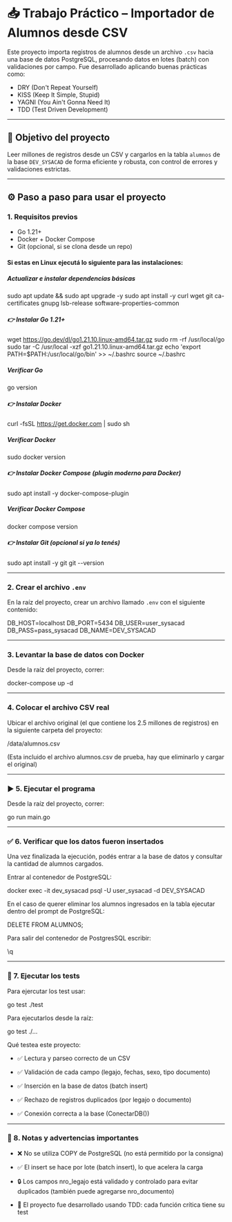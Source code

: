 # 📥 Trabajo Práctico – Importador de Alumnos desde CSV

Este proyecto importa registros de alumnos desde un archivo `.csv` hacia una base de datos PostgreSQL, procesando datos en lotes (batch) con validaciones por campo. Fue desarrollado aplicando buenas prácticas como:

- DRY (Don't Repeat Yourself)
- KISS (Keep It Simple, Stupid)
- YAGNI (You Ain't Gonna Need It)
- TDD (Test Driven Development)

---

## 🧠 Objetivo del proyecto

Leer millones de registros desde un CSV y cargarlos en la tabla `alumnos` de la base `DEV_SYSACAD` de forma eficiente y robusta, con control de errores y validaciones estrictas.

---

## ⚙️ Paso a paso para usar el proyecto

### 1. Requisitos previos

- Go 1.21+
- Docker + Docker Compose
- Git (opcional, si se clona desde un repo)

#### Si estas en Linux ejecutá lo siguiente para las instalaciones:

##### Actualizar e instalar dependencias básicas
sudo apt update && sudo apt upgrade -y
sudo apt install -y curl wget git ca-certificates gnupg lsb-release software-properties-common

##### 👉 Instalar Go 1.21+
wget https://go.dev/dl/go1.21.10.linux-amd64.tar.gz
sudo rm -rf /usr/local/go
sudo tar -C /usr/local -xzf go1.21.10.linux-amd64.tar.gz
echo 'export PATH=$PATH:/usr/local/go/bin' >> ~/.bashrc
source ~/.bashrc

##### Verificar Go
go version

##### 👉 Instalar Docker
curl -fsSL https://get.docker.com | sudo sh

##### Verificar Docker
sudo docker version

##### 👉 Instalar Docker Compose (plugin moderno para Docker)
sudo apt install -y docker-compose-plugin

##### Verificar Docker Compose
docker compose version

##### 👉 Instalar Git (opcional si ya lo tenés)
sudo apt install -y git
git --version


---

### 2. Crear el archivo `.env`

En la raíz del proyecto, crear un archivo llamado `.env` con el siguiente contenido:

DB_HOST=localhost
DB_PORT=5434
DB_USER=user_sysacad
DB_PASS=pass_sysacad
DB_NAME=DEV_SYSACAD

---

### 3. Levantar la base de datos con Docker

Desde la raíz del proyecto, correr:

docker-compose up -d

---

### 4. Colocar el archivo CSV real

Ubicar el archivo original (el que contiene los 2.5 millones de registros) en la siguiente carpeta del proyecto:

/data/alumnos.csv

(Esta incluido el archivo alumnos.csv de prueba, hay que eliminarlo y cargar el original)

---

### ▶️ 5. Ejecutar el programa

Desde la raíz del proyecto, correr:

go run main.go

---

### ✅ 6. Verificar que los datos fueron insertados

Una vez finalizada la ejecución, podés entrar a la base de datos y consultar la cantidad de alumnos cargados.

Entrar al contenedor de PostgreSQL:

docker exec -it dev_sysacad psql -U user_sysacad -d DEV_SYSACAD

En el caso de querer eliminar los alumnos ingresados en la tabla ejecutar dentro del prompt de PostgreSQL:

DELETE FROM ALUMNOS;

Para salir del contenedor de PostgresSQL escribir:

\q 


---

### 🧪 7. Ejecutar los tests

Para ejercutar los test usar:

go test ./test

Para ejecutarlos desde la raíz:

go test ./...

Qué testea este proyecto:

- ✅ Lectura y parseo correcto de un CSV

- ✅ Validación de cada campo (legajo, fechas, sexo, tipo documento)

- ✅ Inserción en la base de datos (batch insert)

- ✅ Rechazo de registros duplicados (por legajo o documento)

- ✅ Conexión correcta a la base (ConectarDB())

---

### 🚨 8. Notas y advertencias importantes

- ❌ No se utiliza COPY de PostgreSQL (no está permitido por la consigna)

- ✅ El insert se hace por lote (batch insert), lo que acelera la carga

- 🔒 Los campos nro_legajo está validado y controlado para evitar duplicados (también puede agregarse nro_documento)

- 🧪 El proyecto fue desarrollado usando TDD: cada función crítica tiene su test

